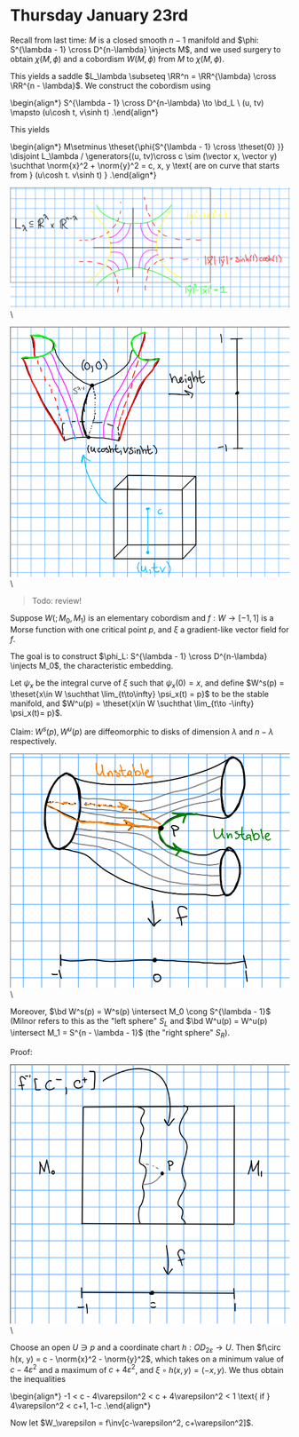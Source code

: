 # Thursday January 23rd

Recall from last time:
$M$ is a closed smooth $n-1$ manifold and $\phi: S^{\lambda - 1} \cross D^{n-\lambda} \injects M$, and we used surgery to obtain $\chi(M, \phi)$ and a cobordism $W(M, \phi)$ from $M$ to $\chi(M, \phi)$.

This yields a saddle $L_\lambda \subseteq \RR^n = \RR^{\lambda} \cross \RR^{n - \lambda}$.
We construct the cobordism using

\begin{align*}
S^{\lambda - 1} \cross D^{n-\lambda} \to \bd_L \\
(u, tv) \mapsto (u\cosh t, v\sinh t)
.\end{align*}

This yields

\begin{align*}
M\setminus \theset{\phi{S^{\lambda - 1} \cross \theset{0} }} \disjoint L_\lambda 
/ \generators{(u, tv)\cross c \sim (\vector x, \vector y) \suchthat \norm{x}^2 + \norm{y}^2 = c, x, y \text{ are on curve that starts from } (u\cosh t. v\sinh t)  }
.\end{align*}


![Image](figures/2020-01-23-11:22.png)\

![Image](figures/2020-01-23-11:23.png)\

> Todo: review!


Suppose $W(; M_0, M_1)$ is an elementary cobordism and $f: W \to [-1, 1]$ is a Morse function with one critical point $p$, and $\xi$ a gradient-like vector field for $f$.

The goal is to construct $\phi_L: S^{\lambda - 1} \cross D^{n-\lambda} \injects M_0$, the characteristic embedding.

Let $\psi_x$ be the integral curve of $\xi$ such that $\psi_x(0) = x$, and define $W^s(p) = \theset{x\in W \suchthat \lim_{t\to\infty} \psi_x(t) = p}$ to be the stable manifold, and $W^u(p) = \theset{x\in W \suchthat \lim_{t\to -\infty} \psi_x(t)= p}$.

Claim:
$W^s(p), W^u(p)$ are diffeomorphic to disks of dimension $\lambda$ and $n-\lambda$ respectively.

![Image](figures/2020-01-23-11:33.png)\

Moreover, $\bd W^s(p) = W^s(p) \intersect M_0 \cong S^{\lambda - 1}$ (Milnor refers to this as the "left sphere" $S_L$ and $\bd W^u(p) = W^u(p) \intersect M_1 = S^{n - \lambda - 1}$ (the "right sphere" $S_R$).

Proof:

![Image](figures/2020-01-23-11:38.png)\

Choose an open $U \ni p$ and a coordinate chart $h: OD_{2\varepsilon} \to U$.
Then $f\circ h(x, y) = c - \norm{x}^2 - \norm{y}^2$, which takes on a minimum value of $c - 4\varepsilon^2$ and a maximum of $c + 4\varepsilon^2$, and $\xi \circ h(x, y) = (-x, y)$.
We thus obtain the inequalities

\begin{align*}
-1 < c - 4\varepsilon^2 < c + 4\varepsilon^2 < 1 \text{ if } 4\varepsilon^2 < c+1, 1-c
.\end{align*}

Now let $W_\varepsilon = f\inv[c-\varepsilon^2, c+\varepsilon^2]$.

